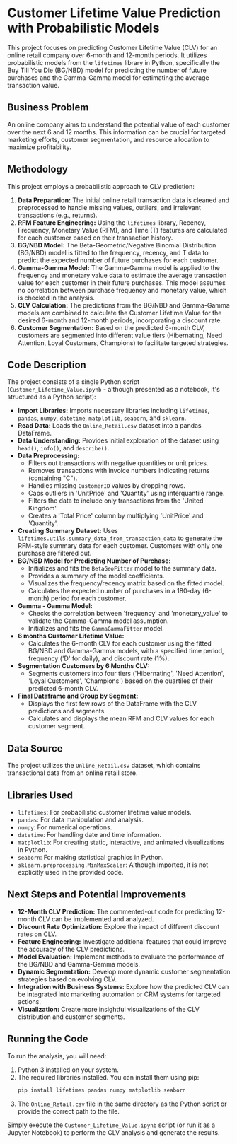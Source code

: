 # Customer Lifetime Value Prediction with Probabilistic Models

This project focuses on predicting Customer Lifetime Value (CLV) for an online retail company over 6-month and 12-month periods. It utilizes probabilistic models from the `lifetimes` library in Python, specifically the Buy Till You Die (BG/NBD) model for predicting the number of future purchases and the Gamma-Gamma model for estimating the average transaction value.

## Business Problem

An online company aims to understand the potential value of each customer over the next 6 and 12 months. This information can be crucial for targeted marketing efforts, customer segmentation, and resource allocation to maximize profitability.

## Methodology

This project employs a probabilistic approach to CLV prediction:

1.  **Data Preparation:** The initial online retail transaction data is cleaned and preprocessed to handle missing values, outliers, and irrelevant transactions (e.g., returns).
2.  **RFM Feature Engineering:** Using the `lifetimes` library, Recency, Frequency, Monetary Value (RFM), and Time (T) features are calculated for each customer based on their transaction history.
3.  **BG/NBD Model:** The Beta-Geometric/Negative Binomial Distribution (BG/NBD) model is fitted to the frequency, recency, and T data to predict the expected number of future purchases for each customer.
4.  **Gamma-Gamma Model:** The Gamma-Gamma model is applied to the frequency and monetary value data to estimate the average transaction value for each customer in their future purchases. This model assumes no correlation between purchase frequency and monetary value, which is checked in the analysis.
5.  **CLV Calculation:** The predictions from the BG/NBD and Gamma-Gamma models are combined to calculate the Customer Lifetime Value for the desired 6-month and 12-month periods, incorporating a discount rate.
6.  **Customer Segmentation:** Based on the predicted 6-month CLV, customers are segmented into different value tiers (Hibernating, Need Attention, Loyal Customers, Champions) to facilitate targeted strategies.

## Code Description

The project consists of a single Python script (`Customer_Lifetime_Value.ipynb` - although presented as a notebook, it's structured as a Python script):

* **Import Libraries:** Imports necessary libraries including `lifetimes`, `pandas`, `numpy`, `datetime`, `matplotlib`, `seaborn`, and `sklearn`.
* **Read Data:** Loads the `Online_Retail.csv` dataset into a pandas DataFrame.
* **Data Understanding:** Provides initial exploration of the dataset using `head()`, `info()`, and `describe()`.
* **Data Preprocessing:**
    * Filters out transactions with negative quantities or unit prices.
    * Removes transactions with invoice numbers indicating returns (containing "C").
    * Handles missing `CustomerID` values by dropping rows.
    * Caps outliers in 'UnitPrice' and 'Quantity' using interquantile range.
    * Filters the data to include only transactions from the 'United Kingdom'.
    * Creates a 'Total Price' column by multiplying 'UnitPrice' and 'Quantity'.
* **Creating Summary Dataset:** Uses `lifetimes.utils.summary_data_from_transaction_data` to generate the RFM-style summary data for each customer. Customers with only one purchase are filtered out.
* **BG/NBD Model for Predicting Number of Purchase:**
    * Initializes and fits the `BetaGeoFitter` model to the summary data.
    * Provides a summary of the model coefficients.
    * Visualizes the frequency/recency matrix based on the fitted model.
    * Calculates the expected number of purchases in a 180-day (6-month) period for each customer.
* **Gamma - Gamma Model:**
    * Checks the correlation between 'frequency' and 'monetary_value' to validate the Gamma-Gamma model assumption.
    * Initializes and fits the `GammaGammaFitter` model.
* **6 months Customer Lifetime Value:**
    * Calculates the 6-month CLV for each customer using the fitted BG/NBD and Gamma-Gamma models, with a specified time period, frequency ('D' for daily), and discount rate (1%).
* **Segmentation Customers by 6 Months CLV:**
    * Segments customers into four tiers ('Hibernating', 'Need Attention', 'Loyal Customers', 'Champions') based on the quartiles of their predicted 6-month CLV.
* **Final Dataframe and Group by Segment:**
    * Displays the first few rows of the DataFrame with the CLV predictions and segments.
    * Calculates and displays the mean RFM and CLV values for each customer segment.

## Data Source

The project utilizes the `Online_Retail.csv` dataset, which contains transactional data from an online retail store.

## Libraries Used

* `lifetimes`: For probabilistic customer lifetime value models.
* `pandas`: For data manipulation and analysis.
* `numpy`: For numerical operations.
* `datetime`: For handling date and time information.
* `matplotlib`: For creating static, interactive, and animated visualizations in Python.
* `seaborn`: For making statistical graphics in Python.
* `sklearn.preprocessing.MinMaxScaler`: Although imported, it is not explicitly used in the provided code.

## Next Steps and Potential Improvements

* **12-Month CLV Prediction:** The commented-out code for predicting 12-month CLV can be implemented and analyzed.
* **Discount Rate Optimization:** Explore the impact of different discount rates on CLV.
* **Feature Engineering:** Investigate additional features that could improve the accuracy of the CLV predictions.
* **Model Evaluation:** Implement methods to evaluate the performance of the BG/NBD and Gamma-Gamma models.
* **Dynamic Segmentation:** Develop more dynamic customer segmentation strategies based on evolving CLV.
* **Integration with Business Systems:** Explore how the predicted CLV can be integrated into marketing automation or CRM systems for targeted actions.
* **Visualization:** Create more insightful visualizations of the CLV distribution and customer segments.

## Running the Code

To run the analysis, you will need:

1.  Python 3 installed on your system.
2.  The required libraries installed. You can install them using pip:
    ```bash
    pip install lifetimes pandas numpy matplotlib seaborn
    ```
3.  The `Online_Retail.csv` file in the same directory as the Python script or provide the correct path to the file.

Simply execute the `Customer_Lifetime_Value.ipynb` script (or run it as a Jupyter Notebook) to perform the CLV analysis and generate the results.
